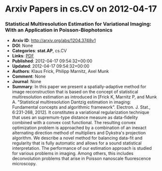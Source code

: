 # Arxiv Papers in cs.CV on 2012-04-17
### Statistical Multiresolution Estimation for Variational Imaging: With an Application in Poisson-Biophotonics
- **Arxiv ID**: http://arxiv.org/abs/1204.3748v1
- **DOI**: None
- **Categories**: **stat.AP**, cs.CV
- **Links**: [PDF](http://arxiv.org/pdf/1204.3748v1)
- **Published**: 2012-04-17 09:54:32+00:00
- **Updated**: 2012-04-17 09:54:32+00:00
- **Authors**: Klaus Frick, Philipp Marnitz, Axel Munk
- **Comment**: None
- **Journal**: None
- **Summary**: In this paper we present a spatially-adaptive method for image reconstruction that is based on the concept of statistical multiresolution estimation as introduced in [Frick K, Marnitz P, and Munk A. "Statistical multiresolution Dantzig estimation in imaging: Fundamental concepts and algorithmic framework". Electron. J. Stat., 6:231-268, 2012]. It constitutes a variational regularization technique that uses an supremum-type distance measure as data-fidelity combined with a convex cost functional. The resulting convex optimization problem is approached by a combination of an inexact alternating direction method of multipliers and Dykstra's projection algorithm. We describe a novel method for balancing data-fit and regularity that is fully automatic and allows for a sound statistical interpretation. The performance of our estimation approach is studied for various problems in imaging. Among others, this includes deconvolution problems that arise in Poisson nanoscale fluorescence microscopy.



